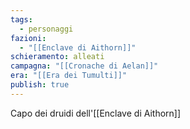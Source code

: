```yaml
---
tags:
  - personaggi
fazioni:
  - "[[Enclave di Aithorn]]"
schieramento: alleati
campagna: "[[Cronache di Aelan]]"
era: "[[Era dei Tumulti]]"
publish: true
---
```

Capo dei druidi dell'[[Enclave di Aithorn]]

